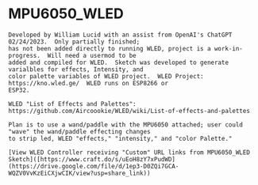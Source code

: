 # MPU6050_WLED

    Developed by William Lucid with an assist from OpenAI's ChatGPT 02/24/2023.  Only partially finished; 
    has not been added directly to running WLED, project is a work-in-progress.  Will need a usermod to be 
    added and compiled for WLED.  Sketch was developed to generate varialbles for effects, Intensity, and 
    color palette variables of WLED project.  WLED Project:  https://kno.wled.ge/  WLED runs on ESP8266 or 
    ESP32.
    
    WLED "List of Effects and Palettes":  https://github.com/Aircoookie/WLED/wiki/List-of-effects-and-palettes 
    
    Plan is to use a wand/paddle with the MPU6050 attached; user could "wave" the wand/paddle effecting changes 
    to strip led, WLED "effects," "intensity," and "color Palette."
    
    [View WLED Controller receiving "Custom" URL links from MPU6050_WLED Sketch]([https://www.craft.do/s/uEoH8zY7xPudWD](https://drive.google.com/file/d/1ep3-D0ZQi7GCA-WQZV0VvKzEiCXjwCIK/view?usp=share_link))
    

